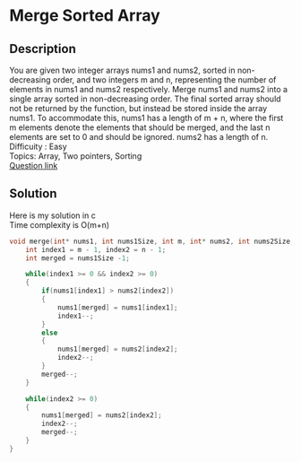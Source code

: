 # Merge Sorted Array

## Description
You are given two integer arrays nums1 and nums2, sorted in non-decreasing order, and two integers m and n, 
representing the number of elements in nums1 and nums2 respectively.
Merge nums1 and nums2 into a single array sorted in non-decreasing order.
The final sorted array should not be returned by the function, but instead be stored inside the array nums1. 
To accommodate this, nums1 has a length of m + n, where the first m elements denote the elements that should be merged, 
and the last n elements are set to 0 and should be ignored. nums2 has a length of n.
<br>Difficuity : Easy
<br>Topics: Array, Two pointers, Sorting
<br>[Question link](https://leetcode.com/problems/merge-sorted-array/description/)
## Solution
Here is my solution in c
<br>Time complexity is O(m+n)
```C
void merge(int* nums1, int nums1Size, int m, int* nums2, int nums2Size, int n) {
    int index1 = m - 1, index2 = n - 1;
    int merged = nums1Size -1;

    while(index1 >= 0 && index2 >= 0)
    {
        if(nums1[index1] > nums2[index2])
        {
            nums1[merged] = nums1[index1];
            index1--;
        }
        else 
        {
            nums1[merged] = nums2[index2];
            index2--;
        }
        merged--;
    }

    while(index2 >= 0)
    {
        nums1[merged] = nums2[index2];
        index2--;
        merged--;
    }
}
```
